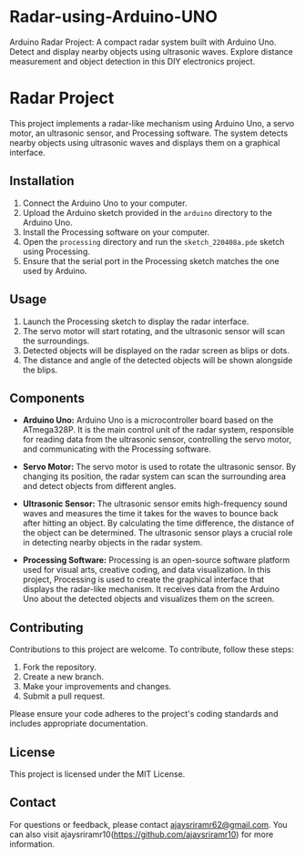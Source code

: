 # Radar-using-Arduino-UNO
Arduino Radar Project: A compact radar system built with Arduino Uno. Detect and display nearby objects using ultrasonic waves. Explore distance measurement and object detection in this DIY electronics project.
# Radar Project

This project implements a radar-like mechanism using Arduino Uno, a servo motor, an ultrasonic sensor, and Processing software. The system detects nearby objects using ultrasonic waves and displays them on a graphical interface.

## Installation

1. Connect the Arduino Uno to your computer.
2. Upload the Arduino sketch provided in the `arduino` directory to the Arduino Uno.
3. Install the Processing software on your computer.
4. Open the `processing` directory and run the `sketch_220408a.pde` sketch using Processing.
5. Ensure that the serial port in the Processing sketch matches the one used by Arduino.

## Usage

1. Launch the Processing sketch to display the radar interface.
2. The servo motor will start rotating, and the ultrasonic sensor will scan the surroundings.
3. Detected objects will be displayed on the radar screen as blips or dots.
4. The distance and angle of the detected objects will be shown alongside the blips.

## Components

- **Arduino Uno:** Arduino Uno is a microcontroller board based on the ATmega328P. It is the main control unit of the radar system, responsible for reading data from the ultrasonic sensor, controlling the servo motor, and communicating with the Processing software.

- **Servo Motor:** The servo motor is used to rotate the ultrasonic sensor. By changing its position, the radar system can scan the surrounding area and detect objects from different angles.

- **Ultrasonic Sensor:** The ultrasonic sensor emits high-frequency sound waves and measures the time it takes for the waves to bounce back after hitting an object. By calculating the time difference, the distance of the object can be determined. The ultrasonic sensor plays a crucial role in detecting nearby objects in the radar system.

- **Processing Software:** Processing is an open-source software platform used for visual arts, creative coding, and data visualization. In this project, Processing is used to create the graphical interface that displays the radar-like mechanism. It receives data from the Arduino Uno about the detected objects and visualizes them on the screen.

## Contributing

Contributions to this project are welcome. To contribute, follow these steps:
1. Fork the repository.
2. Create a new branch.
3. Make your improvements and changes.
4. Submit a pull request.

Please ensure your code adheres to the project's coding standards and includes appropriate documentation.

## License

This project is licensed under the MIT License.

## Contact

For questions or feedback, please contact ajaysriramr62@gmail.com. You can also visit ajaysriramr10(https://github.com/ajaysriramr10) for more information.
